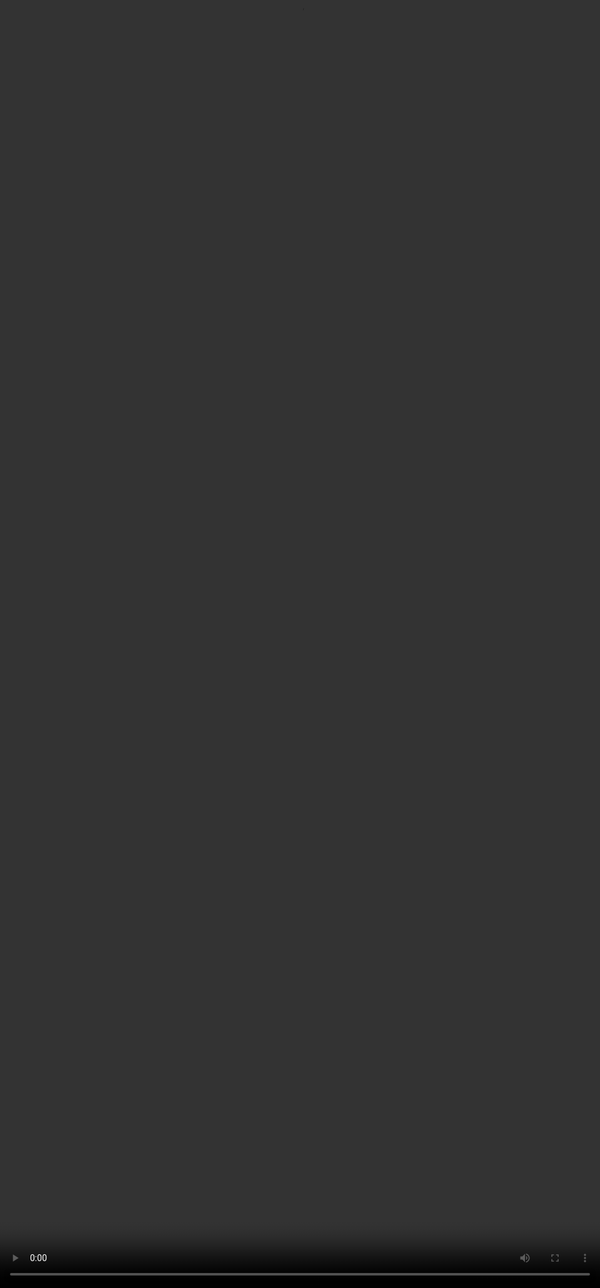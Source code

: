 # <span style="color:#364BC9">Understanding Dimensions</span>

<video src="${PRIVATE_PREFERENCE_RANKING_VIDEO_5}" frameborder="0" allowfullscreen style="position: absolute; top: 0; left: 0; width: 100%; height: 100%; border: none; object-fit: cover;" controls="" controlslist="nodownload nofullscreen" style="width: 100%" />

## <span style="color:#364BC9">Instruction Following</span>

<div style="border: 4px solid #d0f3f7; border-radius: 10px; padding: 20px; margin-bottom: 30px; background-color: #d0f3f7; color: #000000">Checks how precisely the response follows all explicit and implicit instructions from the prompt.</div>

### <span style="color:#364BC9">What does this dimension check?</span>

Instruction Following assesses how well the response adheres to all explicit and implicit directions given in the user’s prompt. The response should neither ignore nor reinterpret the task inappropriately, and it should not provide unnecessary refusals unless safety guidelines are involved.

[Click here to learn more 🔗](https://soulhq-ai.notion.site/Instruction-Following-Ratings-with-Example-2132951e2f4c80da9ad1e370185730e1 "Click here to learn more 🔗")

***

## <span style="color:#364BC9">Factual Accuracy</span>

<div style="border: 4px solid #d0f3f7; border-radius: 10px; padding: 20px; margin-bottom: 30px; background-color: #d0f3f7; color: #000000">Evaluates whether claims are truthful and verifiable against real-world facts and sources..</div>

### <span style="color:#364BC9">What does this dimension check?</span>

This dimension evaluates whether the information presented in the response is factually correct based on verifiable sources. It checks if the model is accurately reflecting reality, especially when dealing with real-world facts, statistics, events, scientific concepts, or technical knowledge.
[Click here to learn more 🔗](https://soulhq-ai.notion.site/Factual-Accuracy-Rating-with-Example-2132951e2f4c80f8a94ec20c6ab4c9c7 "Click here to learn more 🔗")

***

## <span style="color:#364BC9">Content Relevance</span>

<div style="border: 4px solid #d0f3f7; border-radius: 10px; padding: 20px; margin-bottom: 30px; background-color: #d0f3f7; color: #000000">Checks if the response stays focused on the prompt’s core intent, avoiding any off-topic information or repetition..</div>

### <span style="color:#364BC9">What does this dimension check?</span>

This dimension assesses whether the AI’s response stays focused on the core intent of the user’s prompt. It evaluates how well the content:

* Aligns with the user’s question
* Avoids digressions or unrelated details
* Avoids unnecessary repetitions.[Click here to learn more 🔗](https://soulhq-ai.notion.site/Content-Relevance-Rating-with-Example-2132951e2f4c80d89955df59e398ec13 "Click here to learn more 🔗")

***

## <span style="color:#364BC9">Completeness</span>

<div style="border: 4px solid #d0f3f7; border-radius: 10px; padding: 20px; margin-bottom: 30px; background-color: #d0f3f7; color: #000000">Assesses whether the response fully addresses all aspects of the prompt without missing out any necessary detail.</div>

### <span style="color:#364BC9">What does this dimension check?</span>

This dimension evaluates whether the response fully and thoroughly addresses the user's prompt. Completeness ensures the user isn't left with unanswered questions, unacknowledged goals, or gaps in explanation that reduce the value of the interaction.
[Click here to learn more 🔗](https://soulhq-ai.notion.site/Completeness-Rating-with-Example-2132951e2f4c808babdcfed5a71038cb "Click here to learn more 🔗")